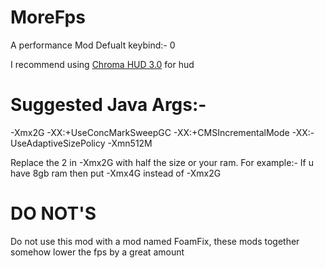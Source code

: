 # MoreFps
A performance Mod
Defualt keybind:- 0

I recommend using [Chroma HUD 3.0](https://cdn.discordapp.com/attachments/869192765832065094/891314688963530752/ChromaHUD-3.0_1.8.9.jar) for hud

# Suggested Java Args:-
-Xmx2G -XX:+UseConcMarkSweepGC -XX:+CMSIncrementalMode -XX:-UseAdaptiveSizePolicy -Xmn512M

Replace the 2 in -Xmx2G with half the size or your ram. For example:- If u have 8gb ram then put -Xmx4G instead of -Xmx2G

# DO NOT'S
Do not use this mod with a mod named FoamFix, these mods together somehow lower the fps by a great amount
